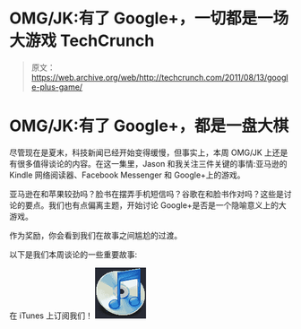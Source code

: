 # OMG/JK:有了 Google+，一切都是一场大游戏 TechCrunch

> 原文：<https://web.archive.org/web/http://techcrunch.com/2011/08/13/google-plus-game/>

# OMG/JK:有了 Google+，都是一盘大棋

尽管现在是夏末，科技新闻已经开始变得缓慢，但事实上，本周 OMG/JK 上还是有很多值得谈论的内容。在这一集里，Jason 和我关注三件关键的事情:亚马逊的 Kindle 网络阅读器、Facebook Messenger 和 Google+上的游戏。

亚马逊在和苹果较劲吗？脸书在摆弄手机短信吗？谷歌在和脸书作对吗？这些是讨论的要点。我们也有点偏离主题，开始讨论 Google+是否是一个隐喻意义上的大游戏。

作为奖励，你会看到我们在故事之间尴尬的过渡。

以下是我们本周谈论的一些重要故事:

在 iTunes 上订阅我们！
[![](img/4a71a1acc5c68dd0d36e79892a15c6ab.png)](https://web.archive.org/web/20230203094138/http://itunes.apple.com/us/podcast/omg-jk/id383031468)